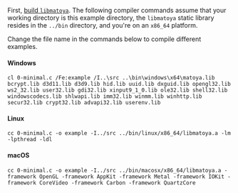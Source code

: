 First, [build `libmatoya`](https://github.com/matoya/libmatoya/wiki/Building). The following compiler commands assume that your working directory is this example directory, the `libmatoya` static library resides in the `../bin` directory, and you're on an `x86_64` platform.

Change the file name in the commands below to compile different examples.

#### Windows

`cl 0-minimal.c /Fe:example /I..\src ..\bin\windows\x64\matoya.lib bcrypt.lib d3d11.lib d3d9.lib hid.lib uuid.lib dxguid.lib opengl32.lib ws2_32.lib user32.lib gdi32.lib xinput9_1_0.lib ole32.lib shell32.lib windowscodecs.lib shlwapi.lib imm32.lib winmm.lib winhttp.lib secur32.lib crypt32.lib advapi32.lib userenv.lib`

#### Linux

`cc 0-minimal.c -o example -I../src ../bin/linux/x86_64/libmatoya.a -lm -lpthread -ldl`

#### macOS

`cc 0-minimal.c -o example -I../src ../bin/macosx/x86_64/libmatoya.a -framework OpenGL -framework AppKit -framework Metal -framework IOKit -framework CoreVideo -framework Carbon -framework QuartzCore`
